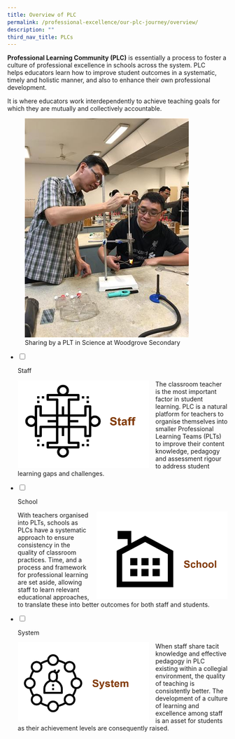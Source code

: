 ```yaml
---
title: Overview of PLC
permalink: /professional-excellence/our-plc-journey/overview/
description: ""
third_nav_title: PLCs
---
```

**Professional Learning Community (PLC)** is essentially a process to foster a culture of professional excellence in schools across the system. PLC helps&nbsp;educators learn how to improve student outcomes in a systematic, timely and holistic manner, and also to enhance their own professional development.

It is where educators work interdependently to achieve teaching goals for which they are mutually and collectively accountable.

<figure><img src="/images/proex17.png"><figcaption> Sharing by a PLT in Science at&nbsp;Woodgrove&nbsp;Secondary</figcaption></figure>

<ul class="jekyllcodex_accordion">  
  
<li>  
  
<input type="checkbox" id="accordion1">  
  
<label for="accordion1">Staff</label>  
  
<div>  
  
<p>
<img src="/images/proex18.png" style="width:300px;height:200px;margin-right:15px;" align="left">The classroom teacher is the most important factor in student learning. PLC is a natural platform for teachers to organise themselves into smaller Professional Learning Teams (PLTs) to improve their content knowledge, pedagogy and assessment rigour to address student learning gaps and challenges.
</p>  
  
</div>  
  
</li>  
<li>  
  
<input type="checkbox" id="accordion2">  
  
<label for="accordion2">School</label>  
  
<div>  
  
<p>
<img src="/images/proex19.png" style="width:300px;height:200px;margin-left:15px;" align="right">With teachers organised into PLTs, schools as PLCs have a systematic approach to ensure consistency in the quality of classroom practices. Time, and a process and framework for professional learning are set aside, allowing staff to learn relevant educational approaches, to translate these into better outcomes for both staff and students.
</p>  
  
</div>  
  
</li>  
  
<li>  
  
<input type="checkbox" id="accordion3">  
  
<label for="accordion3">System</label>  
  
<div>  
  
<p>
<img src="/images/proex20.png" style="width:300px;height:180px;margin-right:15px;" align="left">When staff share tacit knowledge and effective pedagogy in PLC existing within a collegial environment, the quality of teaching is consistently better. The development of a culture of learning and excellence among staff is an asset for students as their achievement levels are consequently raised.
  
</p>  
  
</div>  
  
</li>  
  
</ul>